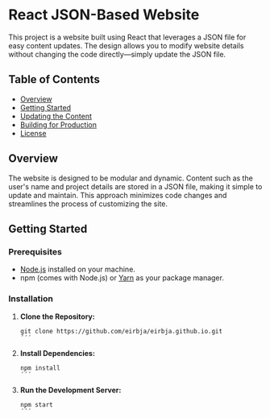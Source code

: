 # React JSON-Based Website

This project is a website built using React that leverages a JSON file for easy content updates. The design allows you to modify website details without changing the code directly—simply update the JSON file.

## Table of Contents

- [Overview](#overview)
- [Getting Started](#getting-started)
- [Updating the Content](#updating-the-content)
- [Building for Production](#building-for-production)
- [License](#license)

## Overview

The website is designed to be modular and dynamic. Content such as the user's name and project details are stored in a JSON file, making it simple to update and maintain. This approach minimizes code changes and streamlines the process of customizing the site.

## Getting Started

### Prerequisites

- [Node.js](https://nodejs.org/) installed on your machine.
- npm (comes with Node.js) or [Yarn](https://yarnpkg.com/) as your package manager.

### Installation

1. **Clone the Repository:**

    ```Terminal
    git clone https://github.com/eirbja/eirbja.github.io.git
    ´´´

2. **Install Dependencies:**

    ```Terminal
    npm install
    ´´´

2. **Run the Development Server:**

    ```Terminal
    npm start
    ´´´

